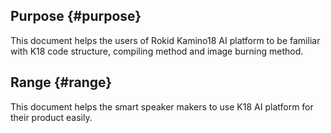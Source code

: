 ## Purpose {#purpose}

This document helps the users of Rokid Kamino18 AI platform to be familiar with K18 code structure, compiling method and image burning method.

## Range {#range}

This document helps the smart speaker makers to use K18 AI platform for their product easily.